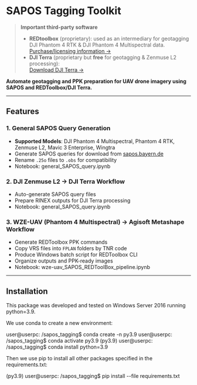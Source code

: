 # SAPOS Tagging Toolkit

> **Important third-party software**  
> - **REDtoolbox** (proprietary): used as an intermediary for geotagging DJI Phantom 4 RTK & DJI Phantom 4 Multispectral data.  
>   [Purchase/licensing information →](https://www.redcatch.at/redtoolbox/#buy)  
> - **DJI Terra** (proprietary but **free** for geotagging & Zenmuse L2 processing):  
>   [Download DJI Terra →](https://www.dji.com/de/downloads/products/dji-terra#other_software)

**Automate geotagging and PPK preparation for UAV drone imagery using SAPOS and REDToolbox/DJI Terra.**

---

## Features

### 1. General SAPOS Query Generation
- **Supported Models**: DJI Phantom 4 Multispectral, Phantom 4 RTK, Zenmuse L2, Mavic 3 Enterprise, Wingtra  
- Generate SAPOS queries for download from [sapos.bayern.de](https://sapos.bayern.de/shop.php)  
- Rename `.25o` files to `.obs` for compatibility
- Notebook: general_SAPOS_query.ipynb

### 2. DJI Zenmuse L2 → DJI Terra Workflow
- Auto-generate SAPOS query files  
- Prepare RINEX outputs for DJI Terra processing
- Notebook: general_SAPOS_query.ipynb

### 3. WZE-UAV (Phantom 4 Multispectral) → Agisoft Metashape Workflow
- Generate REDToolbox PPK commands  
- Copy VRS files into `FPLAN` folders by TNR code  
- Produce Windows batch script for REDToolbox CLI  
- Organize outputs and PPK-ready images
- Notebook: wze-uav_SAPOS_REDToolBox_pipeline.ipynb

---

## Installation
This package was developed and tested on Windows Server 2016 running python=3.9.

We use conda to create a new environment:

user@userpc: /sapos_tagging$ conda create -n py3.9
user@userpc: /sapos_tagging$ conda activate py3.9
(py3.9) user@userpc: /sapos_tagging$ conda install python=3.9 

Then we use pip to install all other packages specified in the requirements.txt:

(py3.9) user@userpc: /sapos_tagging$ pip install --file requirements.txt
